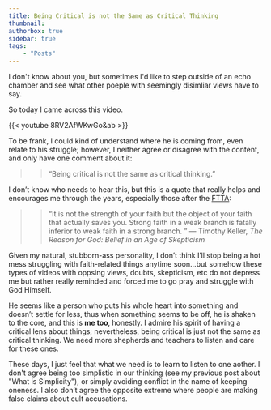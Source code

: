 ```yaml
---
title: Being Critical is not the Same as Critical Thinking
thumbnail:
authorbox: true
sidebar: true
tags:
    - "Posts"
---
```


I don't know about you, but sometimes I'd like to step outside of an echo chamber and see what other poeple with seemingly disimliar views have to say.

So today I came across this video.

{{< youtube 8RV2AfWKwGo&ab >}}


To be frank, I could kind of understand where he is coming from, even relate to his struggle; however, I neither agree or disagree with the content, and only have one comment about it:

>> “Being critical is not the same as critical thinking.”

I don’t know who needs to hear this, but this is a quote that really helps and encourages me through the years, especially those after the [FTTA]:

>> “It is not the strength of your faith but the object of your faith that actually saves you. Strong faith in a weak branch is fatally inferior to weak faith in a strong branch. ” ― Timothy Keller, *The Reason for God: Belief in an Age of Skepticism*

Given my natural, stubborn-ass personality, I don’t think I’ll stop being a hot mess struggling with faith-related things anytime soon…but somehow these types of videos with oppsing views, doubts, skepticism, etc do not depress me but rather really reminded and forced me to go pray and struggle with God Himself.

He seems like a person who puts his whole heart into something and doesn’t settle for less, thus when something seems to be off, he is shaken to the core, and this is **me too**, honestly. I admire his spirit of having a critical lens about things; nevertheless, being critical is just not the same as critical thinking. We need more shepherds and teachers to listen and care for these ones.

These days, I just feel that what we need is to learn to listen to one aother. I don't agree being too simplistic in our thinking (see my previous post about "What is Simplicity"), or simply avoiding conflict in the name of keeping oneness. I also don’t agree the opposite extreme where people are making false claims about cult accusations.

[FTTA]: https://www.ftta.org/
